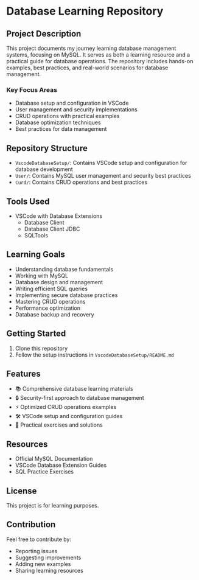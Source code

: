 # Database Learning Repository

## Project Description

This project documents my journey learning database management systems, focusing on MySQL. It serves as both a learning resource and a practical guide for database operations. The repository includes hands-on examples, best practices, and real-world scenarios for database management.

### Key Focus Areas
- Database setup and configuration in VSCode
- User management and security implementations
- CRUD operations with practical examples
- Database optimization techniques
- Best practices for data management

## Repository Structure

- `VscodeDatabaseSetup/`: Contains VSCode setup and configuration for database development
- `User/`: Contains MySQL user management and security best practices
- `Curd/`: Contains CRUD operations and best practices

## Tools Used

- VSCode with Database Extensions
  - Database Client
  - Database Client JDBC
  - SQLTools

## Learning Goals

- Understanding database fundamentals
- Working with MySQL
- Database design and management
- Writing efficient SQL queries
- Implementing secure database practices
- Mastering CRUD operations
- Performance optimization
- Database backup and recovery

## Getting Started

1. Clone this repository
2. Follow the setup instructions in `VscodeDatabaseSetup/README.md`

## Features

- 📚 Comprehensive database learning materials
- 🔒 Security-first approach to database management
- ⚡ Optimized CRUD operations examples
- 🛠️ VSCode setup and configuration guides
- 📝 Practical exercises and solutions

## Resources
- Official MySQL Documentation
- VSCode Database Extension Guides
- SQL Practice Exercises

## License

This project is for learning purposes.

## Contribution

Feel free to contribute by:
- Reporting issues
- Suggesting improvements
- Adding new examples
- Sharing learning resources

